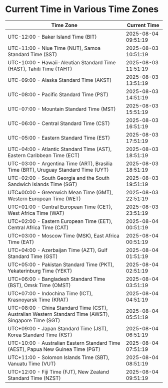 # Current Time in Various Time Zones

| Time Zone | Current Time |
|-----------|--------------|
| UTC-12:00 - Baker Island Time (BIT) | 2025-08-04 09:51:19 |
| UTC-11:00 - Niue Time (NUT), Samoa Standard Time (SST) | 2025-08-03 10:51:19 |
| UTC-10:00 - Hawaii-Aleutian Standard Time (HAST), Tahiti Time (TAHT) | 2025-08-03 11:51:19 |
| UTC-09:00 - Alaska Standard Time (AKST) | 2025-08-03 13:51:19 |
| UTC-08:00 - Pacific Standard Time (PST) | 2025-08-03 14:51:19 |
| UTC-07:00 - Mountain Standard Time (MST) | 2025-08-03 15:51:19 |
| UTC-06:00 - Central Standard Time (CST) | 2025-08-03 16:51:19 |
| UTC-05:00 - Eastern Standard Time (EST) | 2025-08-03 17:51:19 |
| UTC-04:00 - Atlantic Standard Time (AST), Eastern Caribbean Time (ECT) | 2025-08-03 18:51:19 |
| UTC-03:00 - Argentina Time (ART), Brasília Time (BRT), Uruguay Standard Time (UYT) | 2025-08-03 18:51:19 |
| UTC-02:00 - South Georgia and the South Sandwich Islands Time (SGT) | 2025-08-03 19:51:19 |
| UTC±00:00 - Greenwich Mean Time (GMT), Western European Time (WET) | 2025-08-03 22:51:19 |
| UTC+01:00 - Central European Time (CET), West Africa Time (WAT) | 2025-08-03 23:51:19 |
| UTC+02:00 - Eastern European Time (EET), Central Africa Time (CAT) | 2025-08-04 00:51:19 |
| UTC+03:00 - Moscow Time (MSK), East Africa Time (EAT) | 2025-08-04 00:51:19 |
| UTC+04:00 - Azerbaijan Time (AZT), Gulf Standard Time (GST) | 2025-08-04 01:51:19 |
| UTC+05:00 - Pakistan Standard Time (PKT), Yekaterinburg Time (YEKT) | 2025-08-04 02:51:19 |
| UTC+06:00 - Bangladesh Standard Time (BST), Omsk Time (OMST) | 2025-08-04 03:51:19 |
| UTC+07:00 - Indochina Time (ICT), Krasnoyarsk Time (KRAT) | 2025-08-04 04:51:19 |
| UTC+08:00 - China Standard Time (CST), Australian Western Standard Time (AWST), Singapore Time (SGT) | 2025-08-04 05:51:19 |
| UTC+09:00 - Japan Standard Time (JST), Korea Standard Time (KST) | 2025-08-04 06:51:19 |
| UTC+10:00 - Australian Eastern Standard Time (AEST), Papua New Guinea Time (PGT) | 2025-08-04 07:51:19 |
| UTC+11:00 - Solomon Islands Time (SBT), Vanuatu Time (VUT) | 2025-08-04 08:51:19 |
| UTC+12:00 - Fiji Time (FJT), New Zealand Standard Time (NZST) | 2025-08-04 09:51:19 |
